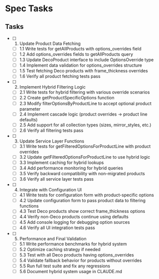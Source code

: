 # Spec Tasks

## Tasks

- [ ] 1. Update Product Data Fetching
  - [ ] 1.1 Write tests for getAllProducts with options_overrides field
  - [ ] 1.2 Add options_overrides fields to getAllProducts query
  - [ ] 1.3 Update DecoProduct interface to include OptionsOverride type
  - [ ] 1.4 Implement data validation for options_overrides structure
  - [ ] 1.5 Test fetching Deco products with frame_thickness overrides
  - [ ] 1.6 Verify all product fetching tests pass

- [ ] 2. Implement Hybrid Filtering Logic
  - [ ] 2.1 Write tests for hybrid filtering with various override scenarios
  - [ ] 2.2 Create getProductSpecificOptions function
  - [ ] 2.3 Modify filterOptionsByProductLine to accept optional product parameter
  - [ ] 2.4 Implement cascade logic (product overrides → product line defaults)
  - [ ] 2.5 Add support for all collection types (sizes, mirror_styles, etc.)
  - [ ] 2.6 Verify all filtering tests pass

- [ ] 3. Update Service Layer Functions
  - [ ] 3.1 Write tests for getFilteredOptionsForProductLine with product overrides
  - [ ] 3.2 Update getFilteredOptionsForProductLine to use hybrid logic
  - [ ] 3.3 Implement caching for hybrid lookups
  - [ ] 3.4 Add performance monitoring for hybrid queries
  - [ ] 3.5 Verify backward compatibility with non-migrated products
  - [ ] 3.6 Verify all service layer tests pass

- [ ] 4. Integrate with Configuration UI
  - [ ] 4.1 Write tests for configuration form with product-specific options
  - [ ] 4.2 Update configuration form to pass product data to filtering functions
  - [ ] 4.3 Test Deco products show correct frame_thickness options
  - [ ] 4.4 Verify non-Deco products continue using defaults
  - [ ] 4.5 Add console logging for debugging option sources
  - [ ] 4.6 Verify all UI integration tests pass

- [ ] 5. Performance and Final Validation
  - [ ] 5.1 Write performance benchmarks for hybrid system
  - [ ] 5.2 Optimize caching strategy if needed
  - [ ] 5.3 Test with all Deco products having options_overrides
  - [ ] 5.4 Validate fallback behavior for products without overrides
  - [ ] 5.5 Run full test suite and fix any regressions
  - [ ] 5.6 Document hybrid system usage in CLAUDE.md